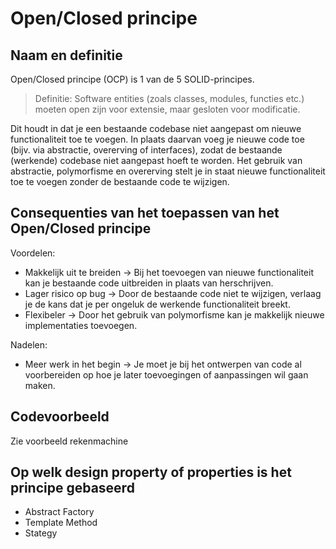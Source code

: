 # Open/Closed principe

## Naam en definitie
Open/Closed principe (OCP) is 1 van de 5 SOLID-principes.
> Definitie: Software entities (zoals classes, modules, functies etc.) moeten open zijn voor extensie, maar gesloten voor modificatie. 

Dit houdt in dat je een bestaande codebase niet aangepast om nieuwe functionaliteit toe te voegen. In plaats daarvan voeg je nieuwe code toe (bijv. via abstractie, overerving of interfaces), zodat de bestaande (werkende) codebase niet aangepast hoeft te worden.
Het gebruik van abstractie, polymorfisme en overerving stelt je in staat nieuwe functionaliteit toe te voegen zonder de bestaande code te wijzigen.

## Consequenties van het toepassen van het Open/Closed principe
Voordelen:
- Makkelijk uit te breiden -> Bij het toevoegen van nieuwe functionaliteit kan je bestaande code uitbreiden in plaats van herschrijven.
- Lager risico op bug -> Door de bestaande code niet te wijzigen, verlaag je de kans dat je per ongeluk de werkende functionaliteit breekt.
- Flexibeler -> Door het gebruik van polymorfisme kan je makkelijk nieuwe implementaties toevoegen.

Nadelen:
- Meer werk in het begin -> Je moet je bij het ontwerpen van code al voorbereiden op hoe je later toevoegingen of aanpassingen wil gaan maken.

## Codevoorbeeld
Zie voorbeeld rekenmachine

## Op welk design property of properties is het principe gebaseerd
- Abstract Factory
- Template Method
- Stategy
